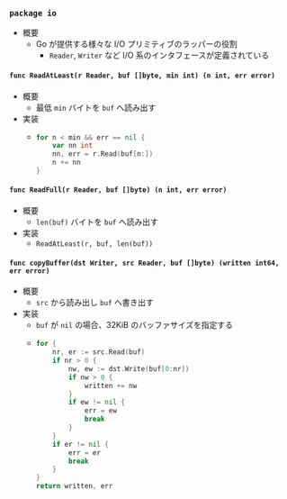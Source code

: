 ### `package io`

- 概要
    - Go が提供する様々な I/O プリミティブのラッパーの役割
        - `Reader`, `Writer` など I/O 系のインタフェースが定義されている

#### `func ReadAtLeast(r Reader, buf []byte, min int) (n int, err error)`

- 概要
    - 最低 `min` バイトを `buf` へ読み出す
- 実装
    - ```go
      for n < min && err == nil {
          var nn int
          nn, err = r.Read(buf[n:])
          n += nn
      }
      ```

#### `func ReadFull(r Reader, buf []byte) (n int, err error)`

- 概要
    - `len(buf)` バイトを `buf` へ読み出す
- 実装
    - `ReadAtLeast(r, buf, len(buf))`

#### `func copyBuffer(dst Writer, src Reader, buf []byte) (written int64, err error)`

- 概要
    - `src` から読み出し `buf` へ書き出す
- 実装
    - `buf` が `nil` の場合、32KiB のバッファサイズを指定する
    - ```go
      for {
          nr, er := src.Read(buf)
          if nr > 0 {
              nw, ew := dst.Write(buf[0:nr])
              if nw > 0 {
                  written += nw
              }
              if ew != nil {
                  err = ew
                  break
              }
          }
          if er != nil {
              err = er
              break
          }
      }
      return written, err
      ```

